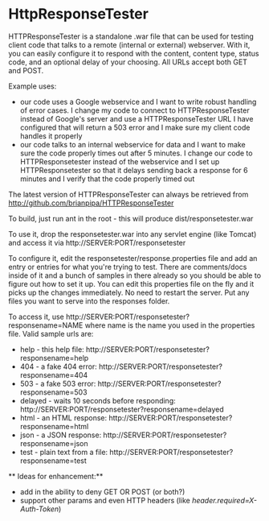 # HttpResponseTester
HTTPResponseTester is a standalone .war file that can be used for testing client code that talks to a remote (internal or external) webserver. With it, you can easily configure it to respond with the content, content type, status code, and an optional delay of your choosing. All URLs accept both GET and POST. 

Example uses:
* our code uses a Google webservice and I want to write robust handling of error cases. I change my code to connect to HTTPResponseTester instead of Google's server and use a HTTPResponseTester URL I have configured that will return a 503 error and I make sure my client code handles it properly
* our code talks to an internal webservice for data and I want to make sure the code properly times out after 5 minutes. I change our code to HTTPResponsetester instead of the webservice and I set up HTTPResponsetester so that it delays sending back a response for 6 minutes and I verify that the code properly timed out

The latest version of HTTPResponseTester can always be retrieved from http://github.com/brianpipa/HTTPResponseTester

To build, just run ant in the root - this will produce dist/responsetester.war

To use it, drop the responsetester.war into any servlet engine (like Tomcat) and access it via http://SERVER:PORT/responsetester

To configure it, edit the responsetester/response.properties file and add an entry or entries for what you're trying to test. There are comments/docs inside of it and a bunch of samples in there already so you should be able to figure out how to set it up. You can edit this properties file on the fly and it picks up the changes immediately. No need to restart the server. Put any files you want to serve into the responses folder.

To access it, use http://SERVER:PORT/responsetester?responsename=NAME where name is the name you used in the properties file. Valid sample urls are:
* help - this help file: http://SERVER:PORT/responsetester?responsename=help
* 404 - a fake 404 error: http://SERVER:PORT/responsetester?responsename=404
* 503 - a fake 503 error: http://SERVER:PORT/responsetester?responsename=503
* delayed - waits 10 seconds before responding: http://SERVER:PORT/responsetester?responsename=delayed
* html - an HTML response: http://SERVER:PORT/responsetester?responsename=html
* json - a JSON response: http://SERVER:PORT/responsetester?responsename=json
* test - plain text from a file: http://SERVER:PORT/responsetester?responsename=test

** Ideas for enhancement:**
* add in the ability to deny GET OR POST (or both?)
* support other params and even HTTP headers (like *header.required=X-Auth-Token*)
